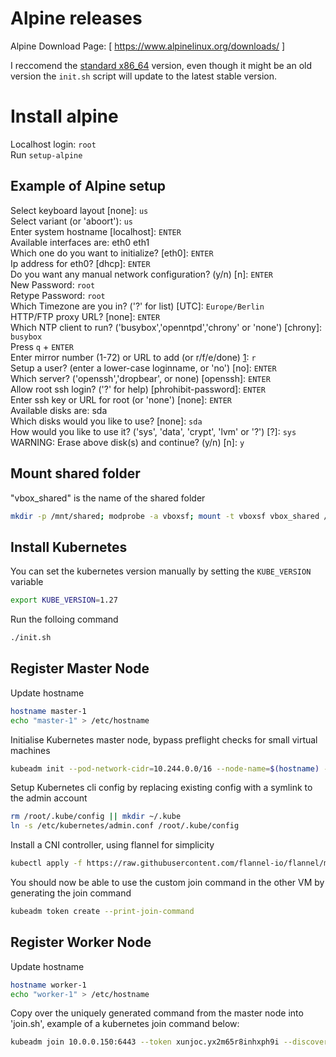 # Alpine releases

Alpine Download Page: [ https://www.alpinelinux.org/downloads/ ]

I reccomend the [standard x86_64][1] version, even though it might be an old version the `init.sh` script will update to the latest stable version.

# Install alpine
Localhost login: `root` \
Run `setup-alpine`

## Example of Alpine setup

Select keyboard layout [none]: `us` \
Select variant (or 'aboort'): `us` \
Enter system hostname [localhost]: `ENTER` \
Available interfaces are: eth0 eth1 \
Which one do you want to initialize? [eth0]: `ENTER` \
Ip address for eth0? [dhcp]: `ENTER` \
Do you want any manual network configuration? (y/n) [n]: `ENTER` \
New Password: `root` \
Retype Password: `root` \
Which Timezone are you in? ('?' for list) [UTC]: `Europe/Berlin` \
HTTP/FTP proxy URL? [none]: `ENTER` \
Which NTP client to run? ('busybox','openntpd','chrony' or 'none') [chrony]: `busybox` \
Press `q` + `ENTER` \
Enter mirror number (1-72) or URL to add (or r/f/e/done) [1]: `r` \
Setup a user? (enter a lower-case loginname, or 'no') [no]: `ENTER` \
Which server? ('openssh','dropbear', or none) [openssh]: `ENTER` \
Allow root ssh login? ('?' for help) [phrohibit-password]: `ENTER` \
Enter ssh key or URL for root (or 'none') [none]: `ENTER` \
Available disks are: sda \
Which disks would you like to use? [none]: `sda` \
How would you like to use it? ('sys', 'data', 'crypt', 'lvm' or '?') [?]: `sys` \
WARNING: Erase above disk(s) and continue? (y/n) [n]: `y` 

## Mount shared folder
"vbox_shared" is the name of the shared folder
```sh
mkdir -p /mnt/shared; modprobe -a vboxsf; mount -t vboxsf vbox_shared /mnt/shared
```

## Install Kubernetes
You can set the kubernetes version manually by setting the `KUBE_VERSION` variable
```sh
export KUBE_VERSION=1.27
```
Run the folloing command
```sh
./init.sh
```

## Register Master Node
Update hostname
```sh
hostname master-1
echo "master-1" > /etc/hostname
```
Initialise Kubernetes master node, bypass preflight checks for small virtual machines
```sh
kubeadm init --pod-network-cidr=10.244.0.0/16 --node-name=$(hostname) --ignore-preflight-errors=all
```
Setup Kubernetes cli config by replacing existing config with a symlink to the admin account
```sh
rm /root/.kube/config || mkdir ~/.kube
ln -s /etc/kubernetes/admin.conf /root/.kube/config
```
Install a CNI controller, using flannel for simplicity
```sh
kubectl apply -f https://raw.githubusercontent.com/flannel-io/flannel/master/Documentation/kube-flannel.yml
```
You should now be able to use the custom join command in the other VM by generating the join command
```sh
kubeadm token create --print-join-command
```

## Register Worker Node
Update hostname
```sh
hostname worker-1
echo "worker-1" > /etc/hostname
```
Copy over the uniquely generated command from the master node into 'join.sh', example of a kubernetes join command below:
```sh
kubeadm join 10.0.0.150:6443 --token xunjoc.yx2m65r8inhxph9i --discovery-token-ca-cert-hash sha256:e38dd277fe1143771dfe17261d9862e5313d1cdf3922ea86f8f73b6c0a515798
```

[//]: # (SOME USEFUL LINKS )
[1]: https://dl-cdn.alpinelinux.org/alpine/v3.18/releases/x86_64/alpine-standard-3.18.0-x86_64.iso